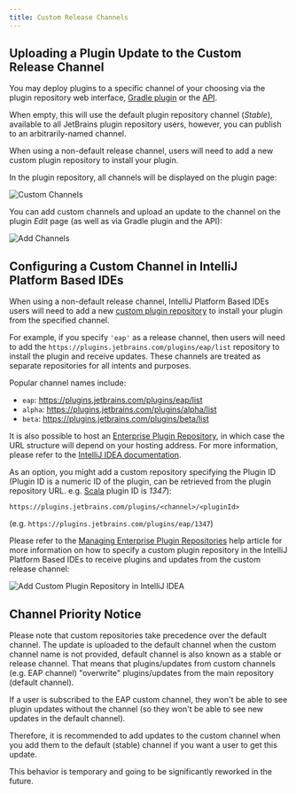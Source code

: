 ```yaml
---
title: Custom Release Channels
---
```


## Uploading a Plugin Update to the Custom Release Channel

You may deploy plugins to a specific channel of your choosing via the plugin repository web interface, [Gradle plugin](../tutorials/build_system/deployment.md) or the [API](api/plugin_upload.md).

When empty, this will use the default plugin repository channel (*Stable*), available to all JetBrains plugin repository users, however, you can publish to an arbitrarily-named channel.

When using a non-default release channel, users will need to add a new custom plugin repository to install your plugin.

In the plugin repository, all channels will be displayed on the plugin page:

![Custom Channels](img/plugin_repository_custom_channels.png)

You can add custom channels and upload an update to the channel on the plugin *Edit* page (as well as via Gradle plugin and the API):

![Add Channels](img/plugin_repository_add_custom_channel.png)

## Configuring a Custom Channel in IntelliJ Platform Based IDEs

When using a non-default release channel, IntelliJ Platform Based IDEs users will need to add a new [custom plugin repository](https://www.jetbrains.com/idea/help/managing-enterprise-plugin-repositories.html) to install your plugin from the specified channel.

For example, if you specify `'eap'` as a release channel, then users will need to add the `https://plugins.jetbrains.com/plugins/eap/list` repository to install the plugin and receive updates. These channels are treated as separate repositories for all intents and purposes.

Popular channel names include:

* `eap`: https://plugins.jetbrains.com/plugins/eap/list
* `alpha`: https://plugins.jetbrains.com/plugins/alpha/list
* `beta`: https://plugins.jetbrains.com/plugins/beta/list

It is also possible to host an [Enterprise Plugin Repository](https://www.jetbrains.com/idea/help/adding-plugins-to-enterprise-repositories.html), in which case the URL structure will depend on your hosting address. For more information, please refer to the [IntelliJ IDEA documentation](https://www.jetbrains.com/idea/help/managing-plugins.html).

As an option, you might add a custom repository specifying the Plugin ID (Plugin ID is a numeric ID of the plugin, can be retrieved from the plugin repository URL. e.g. [Scala](https://plugins.jetbrains.com/plugin/1347-scala) plugin ID is *1347*):

```
https://plugins.jetbrains.com/plugins/<channel>/<pluginId>
```
(e.g. `https://plugins.jetbrains.com/plugins/eap/1347`)

Please refer to the [Managing Enterprise Plugin Repositories](https://www.jetbrains.com/help/idea/managing-plugins.html) help article for more information on how to specify a custom plugin repository in the IntelliJ Platform Based IDEs to receive plugins and updates from the custom release channel:

![Add Custom Plugin Repository in IntelliJ IDEA](img/intellij_custom_plugin_repository.png)

## Channel Priority Notice

Please note that custom repositories take precedence over the default channel. The update is uploaded to the default channel when the custom channel name is not provided, default channel is also known as a stable or release channel. That means that plugins/updates from custom channels (e.g. EAP channel) "overwrite" plugins/updates from the main repository (default channel).

If a user is subscribed to the EAP custom channel, they won't be able to see plugin updates without the channel (so they won't be able to see new updates in the default channel).

Therefore, it is recommended to add updates to the custom channel when you add them to the default (stable) channel if you want a user to get this update.

This behavior is temporary and going to be significantly reworked in the future.
